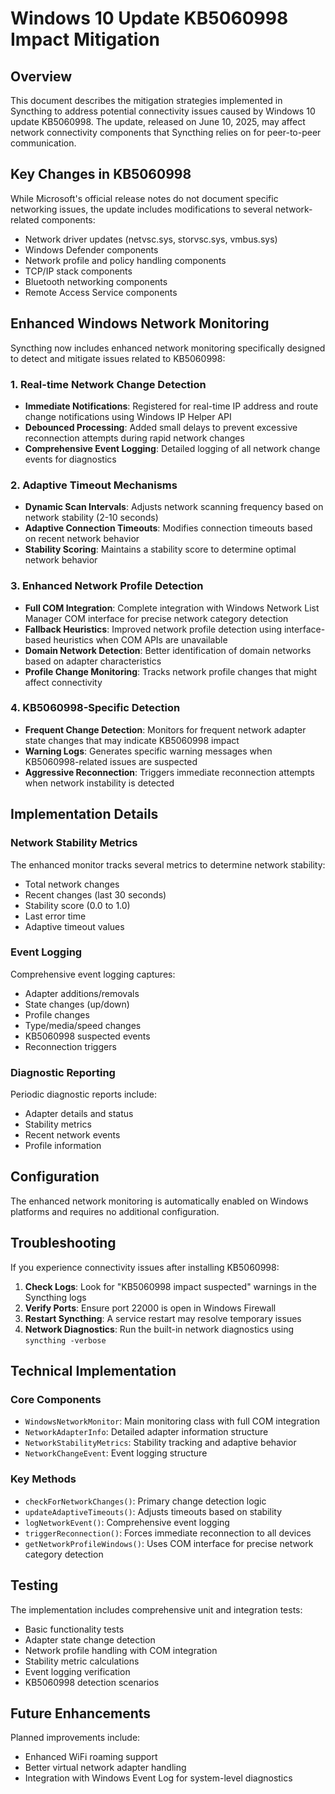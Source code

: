 # Windows 10 Update KB5060998 Impact Mitigation

## Overview

This document describes the mitigation strategies implemented in Syncthing to address potential connectivity issues caused by Windows 10 update KB5060998. The update, released on June 10, 2025, may affect network connectivity components that Syncthing relies on for peer-to-peer communication.

## Key Changes in KB5060998

While Microsoft's official release notes do not document specific networking issues, the update includes modifications to several network-related components:

- Network driver updates (netvsc.sys, storvsc.sys, vmbus.sys)
- Windows Defender components
- Network profile and policy handling components
- TCP/IP stack components
- Bluetooth networking components
- Remote Access Service components

## Enhanced Windows Network Monitoring

Syncthing now includes enhanced network monitoring specifically designed to detect and mitigate issues related to KB5060998:

### 1. Real-time Network Change Detection

- **Immediate Notifications**: Registered for real-time IP address and route change notifications using Windows IP Helper API
- **Debounced Processing**: Added small delays to prevent excessive reconnection attempts during rapid network changes
- **Comprehensive Event Logging**: Detailed logging of all network change events for diagnostics

### 2. Adaptive Timeout Mechanisms

- **Dynamic Scan Intervals**: Adjusts network scanning frequency based on network stability (2-10 seconds)
- **Adaptive Connection Timeouts**: Modifies connection timeouts based on recent network behavior
- **Stability Scoring**: Maintains a stability score to determine optimal network behavior

### 3. Enhanced Network Profile Detection

- **Full COM Integration**: Complete integration with Windows Network List Manager COM interface for precise network category detection
- **Fallback Heuristics**: Improved network profile detection using interface-based heuristics when COM APIs are unavailable
- **Domain Network Detection**: Better identification of domain networks based on adapter characteristics
- **Profile Change Monitoring**: Tracks network profile changes that might affect connectivity

### 4. KB5060998-Specific Detection

- **Frequent Change Detection**: Monitors for frequent network adapter state changes that may indicate KB5060998 impact
- **Warning Logs**: Generates specific warning messages when KB5060998-related issues are suspected
- **Aggressive Reconnection**: Triggers immediate reconnection attempts when network instability is detected

## Implementation Details

### Network Stability Metrics

The enhanced monitor tracks several metrics to determine network stability:

- Total network changes
- Recent changes (last 30 seconds)
- Stability score (0.0 to 1.0)
- Last error time
- Adaptive timeout values

### Event Logging

Comprehensive event logging captures:

- Adapter additions/removals
- State changes (up/down)
- Profile changes
- Type/media/speed changes
- KB5060998 suspected events
- Reconnection triggers

### Diagnostic Reporting

Periodic diagnostic reports include:

- Adapter details and status
- Stability metrics
- Recent network events
- Profile information

## Configuration

The enhanced network monitoring is automatically enabled on Windows platforms and requires no additional configuration.

## Troubleshooting

If you experience connectivity issues after installing KB5060998:

1. **Check Logs**: Look for "KB5060998 impact suspected" warnings in the Syncthing logs
2. **Verify Ports**: Ensure port 22000 is open in Windows Firewall
3. **Restart Syncthing**: A service restart may resolve temporary issues
4. **Network Diagnostics**: Run the built-in network diagnostics using `syncthing -verbose`

## Technical Implementation

### Core Components

- `WindowsNetworkMonitor`: Main monitoring class with full COM integration
- `NetworkAdapterInfo`: Detailed adapter information structure
- `NetworkStabilityMetrics`: Stability tracking and adaptive behavior
- `NetworkChangeEvent`: Event logging structure

### Key Methods

- `checkForNetworkChanges()`: Primary change detection logic
- `updateAdaptiveTimeouts()`: Adjusts timeouts based on stability
- `logNetworkEvent()`: Comprehensive event logging
- `triggerReconnection()`: Forces immediate reconnection to all devices
- `getNetworkProfileWindows()`: Uses COM interface for precise network category detection

## Testing

The implementation includes comprehensive unit and integration tests:

- Basic functionality tests
- Adapter state change detection
- Network profile handling with COM integration
- Stability metric calculations
- Event logging verification
- KB5060998 detection scenarios

## Future Enhancements

Planned improvements include:

- Enhanced WiFi roaming support
- Better virtual network adapter handling
- Integration with Windows Event Log for system-level diagnostics